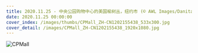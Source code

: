 ```yaml
---
title: 2020.11.25 - 中央公园购物中心的美国榆树丛，纽约市 (© AWL Images/Danita Delimont)
date: 2020.11.25 00:00:00
cover_index: /images/thumbs/CPMall_ZH-CN1202155438_533x300.jpg
cover_detail: /images/CPMall_ZH-CN1202155438_1920x1080.jpg
---
```


![CPMall](/images/CPMall_ZH-CN1202155438_1920x1080.jpg)
